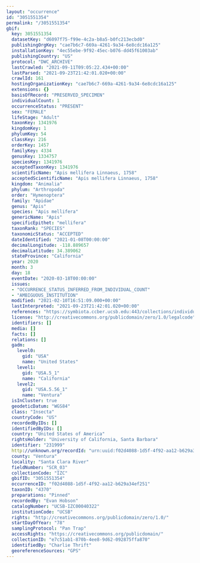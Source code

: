 ```yaml
---
layout: "occurrence"
id: "3051551354"
permalink: "/3051551354"
gbif:
  key: 3051551354
  datasetKey: "d6097f75-f99e-4c2a-b8a5-b0fc213ecbd0"
  publishingOrgKey: "cae7b6c7-669a-4261-9a34-6e8cdc16a125"
  installationKey: "4ec55ebe-9f92-45ec-b076-dd45f61003ab"
  publishingCountry: "US"
  protocol: "DWC_ARCHIVE"
  lastCrawled: "2021-09-11T09:05:22.434+00:00"
  lastParsed: "2021-09-23T21:42:01.020+00:00"
  crawlId: 161
  hostingOrganizationKey: "cae7b6c7-669a-4261-9a34-6e8cdc16a125"
  extensions: {}
  basisOfRecord: "PRESERVED_SPECIMEN"
  individualCount: 1
  occurrenceStatus: "PRESENT"
  sex: "FEMALE"
  lifeStage: "Adult"
  taxonKey: 1341976
  kingdomKey: 1
  phylumKey: 54
  classKey: 216
  orderKey: 1457
  familyKey: 4334
  genusKey: 1334757
  speciesKey: 1341976
  acceptedTaxonKey: 1341976
  scientificName: "Apis mellifera Linnaeus, 1758"
  acceptedScientificName: "Apis mellifera Linnaeus, 1758"
  kingdom: "Animalia"
  phylum: "Arthropoda"
  order: "Hymenoptera"
  family: "Apidae"
  genus: "Apis"
  species: "Apis mellifera"
  genericName: "Apis"
  specificEpithet: "mellifera"
  taxonRank: "SPECIES"
  taxonomicStatus: "ACCEPTED"
  dateIdentified: "2021-01-08T00:00:00"
  decimalLongitude: -118.889657
  decimalLatitude: 34.389062
  stateProvince: "California"
  year: 2020
  month: 3
  day: 18
  eventDate: "2020-03-18T00:00:00"
  issues:
  - "OCCURRENCE_STATUS_INFERRED_FROM_INDIVIDUAL_COUNT"
  - "AMBIGUOUS_INSTITUTION"
  modified: "2021-02-10T16:51:09.000+00:00"
  lastInterpreted: "2021-09-23T21:42:01.020+00:00"
  references: "https://symbiota.ccber.ucsb.edu:443/collections/individual/index.php?occid=231999"
  license: "http://creativecommons.org/publicdomain/zero/1.0/legalcode"
  identifiers: []
  media: []
  facts: []
  relations: []
  gadm:
    level0:
      gid: "USA"
      name: "United States"
    level1:
      gid: "USA.5_1"
      name: "California"
    level2:
      gid: "USA.5.56_1"
      name: "Ventura"
  isInCluster: true
  geodeticDatum: "WGS84"
  class: "Insecta"
  countryCode: "US"
  recordedByIDs: []
  identifiedByIDs: []
  country: "United States of America"
  rightsHolder: "University of California, Santa Barbara"
  identifier: "231999"
  http://unknown.org/recordId: "urn:uuid:f02d4088-1d5f-4f92-aa12-b629a34ef251"
  county: "Ventura"
  locality: "Santa Clara River"
  fieldNumber: "SCR_03"
  collectionCode: "IZC"
  gbifID: "3051551354"
  occurrenceID: "f02d4088-1d5f-4f92-aa12-b629a34ef251"
  taxonID: "4370"
  preparations: "Pinned"
  recordedBy: "Evan Hobson"
  catalogNumber: "UCSB-IZC00040322"
  institutionCode: "UCSB"
  rights: "http://creativecommons.org/publicdomain/zero/1.0/"
  startDayOfYear: "78"
  samplingProtocol: "Pan Trap"
  accessRights: "https://creativecommons.org/publicdomain/"
  collectionID: "e7c51ab1-870b-4ee8-9d62-092875ffa870"
  identifiedBy: "Charlie Thrift"
  georeferenceSources: "GPS"
---
```

